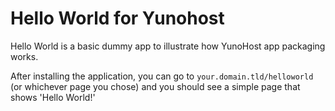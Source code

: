 # Hello World for Yunohost

Hello World is a basic dummy app to illustrate how YunoHost app packaging works.

After installing the application, you can go to `your.domain.tld/helloworld` (or whichever page you chose) and you should see a simple page that shows 'Hello World!'
